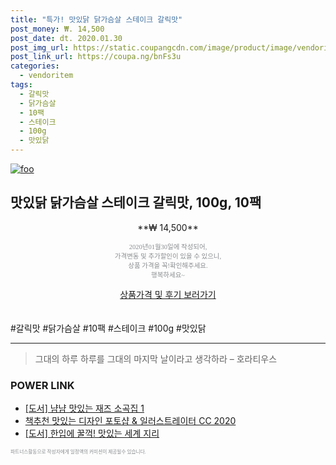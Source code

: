```yaml
--- 
title: "특가! 맛있닭 닭가슴살 스테이크 갈릭맛" 
post_money: ₩. 14,500 
post_date: dt. 2020.01.30 
post_img_url: https://static.coupangcdn.com/image/product/image/vendoritem/2018/05/08/3171070652/74d31d23-87a7-4b83-8de5-bb094af43ac7.jpg 
post_link_url: https://coupa.ng/bnFs3u 
categories: 
  - vendoritem 
tags: 
  - 갈릭맛 
  - 닭가슴살 
  - 10팩 
  - 스테이크 
  - 100g 
  - 맛있닭 
--- 
```

[![foo](https://static.coupangcdn.com/image/product/image/vendoritem/2018/05/08/3171070652/74d31d23-87a7-4b83-8de5-bb094af43ac7.jpg)](https://coupa.ng/bnFs3u) 

## 맛있닭 닭가슴살 스테이크 갈릭맛, 100g, 10팩 
<p style="text-align: center;">**₩ 14,500**</p> 
<p style="text-align: center;"><span style="color: #898c8f; font-family: Georgia,Times,serif; font-size: 0.75em;">2020년01월30일에 작성되어, <br>가격변동 및 추가할인이 있을 수 있으니,<br> 상품 가격을 꼭!확인해주세요.<br>행복하세요~</span> 
</p>	 
<div markdown="0" style="text-align: center;"><a href="https://coupa.ng/bnFs3u" class="btn btn--success">상품가격 및 후기 보러가기</a></div> 
<br><br> 
  #갈릭맛 #닭가슴살 #10팩 #스테이크 #100g #맛있닭 
<hr> 

> 그대의 하루 하루를 그대의 마지막 날이라고 생각하라 – 호라티우스 


### POWER LINK

* <a href="https://blog.naver.com/fasyy4321/221780916178" target="_blank">[도서] 냠냠 맛있는 재즈 소곡집 1</a>
* <a href="https://blog.naver.com/fasyy4321/221789924259" target="_blank">책추천 맛있는 디자인 포토샵 & 일러스트레이터 CC 2020</a>
* <a href="https://blog.naver.com/fasyy4321/221779375838" target="_blank">[도서] 한입에 꿀꺽! 맛있는 세계 지리</a>

<span style="color: #898c8f; font-family: Georgia,Times,serif; font-size: 0.55em;">파트너스활동으로 작성자에게 일정액의 커미션이 제공될수 있습니다.</span> 
